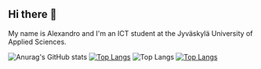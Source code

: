 ## Hi there 👋

<!--
**noChillGrandma/noChillGrandma** is a ✨ _special_ ✨ repository because its `README.md` (this file) appears on your GitHub profile.

Here are some ideas to get you started:

- 🔭 I’m currently working on ...
- 🌱 I’m currently learning ...
- 👯 I’m looking to collaborate on ...
- 🤔 I’m looking for help with ...
- 💬 Ask me about ...
- 📫 How to reach me: ...
- 😄 Pronouns: ...
- ⚡ Fun fact: ...
-->

My name is Alexandro and I'm an ICT student at the Jyväskylä University of Applied Sciences.
    

![Anurag's GitHub stats](https://github-readme-stats.vercel.app/api?username=noChillGrandma&show_icons=true&theme=dark)
[![Top Langs](https://github-readme-stats.vercel.app/api/top-langs/?username=noChillGrandma)](https://github.com/noChillGrandma/github-readme-stats)
![Top Langs](https://github-readme-stats.vercel.app/api/top-langs/?username=noChillGrandma&hide=javascript,html,CMake&theme=dark)
[![Top Langs](https://github-readme-stats.vercel.app/api/top-langs/?username=noChillGrandma&layout=pie&hide=javascript,html,CMake&theme=dark)](https://github.com/noChillGrandma/github-readme-stats)
